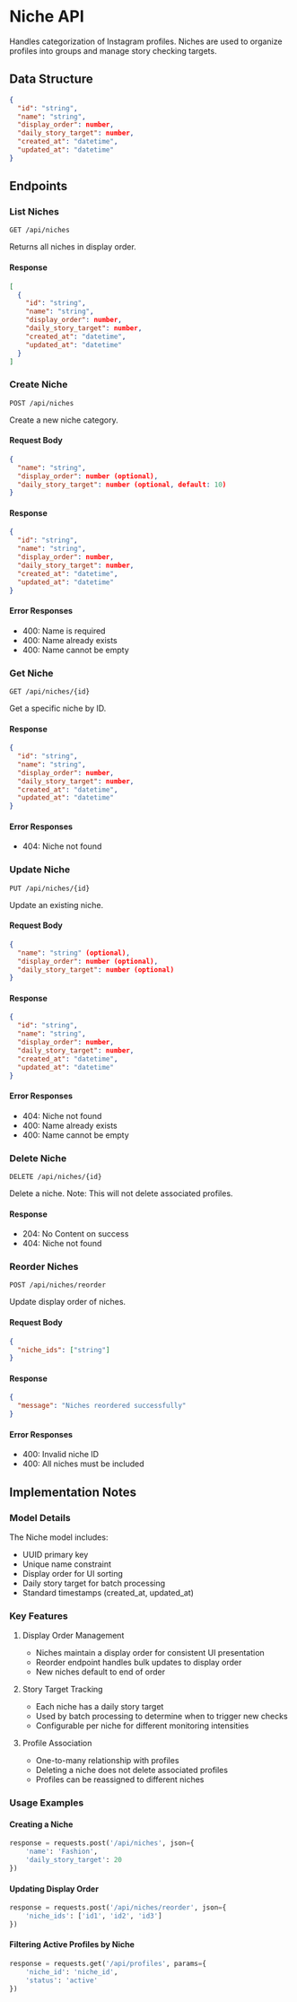 # Niche API

Handles categorization of Instagram profiles. Niches are used to organize profiles into groups and manage story checking targets.

## Data Structure

```json
{
  "id": "string",
  "name": "string",
  "display_order": number,
  "daily_story_target": number,
  "created_at": "datetime",
  "updated_at": "datetime"
}
```

## Endpoints

### List Niches
```http
GET /api/niches
```

Returns all niches in display order.

#### Response
```json
[
  {
    "id": "string",
    "name": "string",
    "display_order": number,
    "daily_story_target": number,
    "created_at": "datetime",
    "updated_at": "datetime"
  }
]
```

### Create Niche
```http
POST /api/niches
```

Create a new niche category.

#### Request Body
```json
{
  "name": "string",
  "display_order": number (optional),
  "daily_story_target": number (optional, default: 10)
}
```

#### Response
```json
{
  "id": "string",
  "name": "string",
  "display_order": number,
  "daily_story_target": number,
  "created_at": "datetime",
  "updated_at": "datetime"
}
```

#### Error Responses
- 400: Name is required
- 400: Name already exists
- 400: Name cannot be empty

### Get Niche
```http
GET /api/niches/{id}
```

Get a specific niche by ID.

#### Response
```json
{
  "id": "string",
  "name": "string",
  "display_order": number,
  "daily_story_target": number,
  "created_at": "datetime",
  "updated_at": "datetime"
}
```

#### Error Responses
- 404: Niche not found

### Update Niche
```http
PUT /api/niches/{id}
```

Update an existing niche.

#### Request Body
```json
{
  "name": "string" (optional),
  "display_order": number (optional),
  "daily_story_target": number (optional)
}
```

#### Response
```json
{
  "id": "string",
  "name": "string",
  "display_order": number,
  "daily_story_target": number,
  "created_at": "datetime",
  "updated_at": "datetime"
}
```

#### Error Responses
- 404: Niche not found
- 400: Name already exists
- 400: Name cannot be empty

### Delete Niche
```http
DELETE /api/niches/{id}
```

Delete a niche. Note: This will not delete associated profiles.

#### Response
- 204: No Content on success
- 404: Niche not found

### Reorder Niches
```http
POST /api/niches/reorder
```

Update display order of niches.

#### Request Body
```json
{
  "niche_ids": ["string"]
}
```

#### Response
```json
{
  "message": "Niches reordered successfully"
}
```

#### Error Responses
- 400: Invalid niche ID
- 400: All niches must be included

## Implementation Notes

### Model Details
The Niche model includes:
- UUID primary key
- Unique name constraint
- Display order for UI sorting
- Daily story target for batch processing
- Standard timestamps (created_at, updated_at)

### Key Features
1. Display Order Management
   - Niches maintain a display order for consistent UI presentation
   - Reorder endpoint handles bulk updates to display order
   - New niches default to end of order

2. Story Target Tracking
   - Each niche has a daily story target
   - Used by batch processing to determine when to trigger new checks
   - Configurable per niche for different monitoring intensities

3. Profile Association
   - One-to-many relationship with profiles
   - Deleting a niche does not delete associated profiles
   - Profiles can be reassigned to different niches

### Usage Examples

#### Creating a Niche
```python
response = requests.post('/api/niches', json={
    'name': 'Fashion',
    'daily_story_target': 20
})
```

#### Updating Display Order
```python
response = requests.post('/api/niches/reorder', json={
    'niche_ids': ['id1', 'id2', 'id3']
})
```

#### Filtering Active Profiles by Niche
```python
response = requests.get('/api/profiles', params={
    'niche_id': 'niche_id',
    'status': 'active'
})
